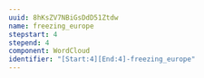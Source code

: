 ```yaml
---
uuid: 8hKsZV7NBiGsDdD51Ztdw
name: freezing_europe
stepstart: 4
stepend: 4
component: WordCloud
identifier: "[Start:4][End:4]-freezing_europe"
---
```

